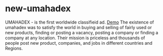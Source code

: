 # new-umahadex
UMAHADEX - is the first worldwide classifieid ad. <a href="http://new.umahadex.com/" target="_blank">Demo</a>
The existence of umahadex was to satisfy the world in buying and selling of fairly used or new products, finding or posting a vacancy, posting a company or finding a company at any location. 
Their mission is priceless and thousands of people post new product, companies, and jobs in different countries and Regions. 

